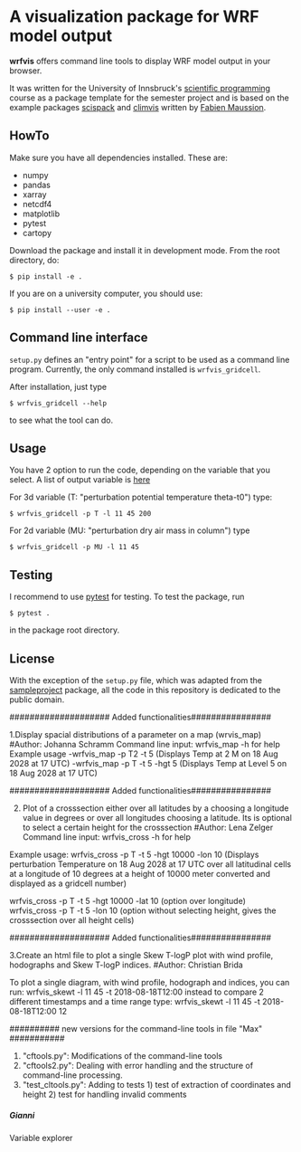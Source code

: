 # A visualization package for WRF model output

**wrfvis** offers command line tools to display WRF model output in your browser.

It was written for the University of Innsbruck's
[scientific programming](https://manuelalehner.github.io/scientific_programming)
course as a package template for the semester project and is based on the 
example packages [scispack](https://github.com/fmaussion/scispack) and
[climvis](https://github.com/fmaussion/climvis) written by
[Fabien Maussion](https://fabienmaussion.info).

## HowTo

Make sure you have all dependencies installed. These are:
- numpy
- pandas
- xarray
- netcdf4
- matplotlib
- pytest
- cartopy

Download the package and install it in development mode. From the root directory,
do:

    $ pip install -e .

If you are on a university computer, you should use:

    $ pip install --user -e .

## Command line interface

``setup.py`` defines an "entry point" for a script to be used as a
command line program. Currently, the only command installed is ``wrfvis_gridcell``.

After installation, just type

    $ wrfvis_gridcell --help

to see what the tool can do.
## Usage

You have 2 option to run the code, depending on the variable that you select. A list of output variable is [here](https://www2.mmm.ucar.edu/wrf/users/wrf_users_guide/build/html/output_variables.html)
 
For 3d variable (T: "perturbation potential temperature theta-t0") type:

    $ wrfvis_gridcell -p T -l 11 45 200
    

For 2d variable (MU: "perturbation dry air mass in column") type

    $ wrfvis_gridcell -p MU -l 11 45


## Testing

I recommend to use [pytest](https://docs.pytest.org) for testing. To test
the package, run

    $ pytest .

in the package root directory.


## License

With the exception of the ``setup.py`` file, which was adapted from the
[sampleproject](https://github.com/pypa/sampleproject) package, all the
code in this repository is dedicated to the public domain.


#################### Added functionalities################

1.Display spacial distributions of a parameter on a map (wrvis_map)
#Author: Johanna Schramm
Command line input: wrfvis_map -h for help
Example usage
-wrfvis_map -p T2 -t 5 (Displays Temp at 2 M on 18 Aug 2028 at 17 UTC)
-wrfvis_map -p T -t 5 -hgt 5 (Displays Temp at Level 5 on 18 Aug 2028 at 17 UTC)

#################### Added functionalities################

2. Plot of a crosssection either over all latitudes by a choosing a longitude value in degrees or over all longitudes choosing a latitude.
Its is optional to select a certain height for the crosssection
#Author: Lena Zelger
Command line input: wrfvis_cross -h for help

Example usage:
wrfvis_cross -p T -t 5 -hgt 10000 -lon 10 
(Displays perturbation Temperature on 18 Aug 2028 
at 17 UTC over all latitudinal cells at a 
longitude of 10 degrees at a height of 10000 meter converted and displayed as a gridcell number)

wrfvis_cross -p T -t 5 -hgt 10000 -lat 10 (option over longitude)
wrfvis_cross -p T -t 5  -lon 10 (option without selecting height, gives the crosssection over all height cells)

#################### Added functionalities################

3.Create an html file to plot a single Skew T-logP plot with wind profile,
hodographs and Skew T-logP indices.
#Author: Christian Brida

To plot a single diagram, with wind profile, hodograph and indices, you can run: wrfvis_skewt -l 11 45 -t 2018-08-18T12:00
instead to compare 2 different timestamps and a time range type: wrfvis_skewt -l 11 45 -t 2018-08-18T12:00 12

########## new versions for the command-line tools in file "Max" ###########
1. "cftools.py": Modifications of the command-line tools
2. "cftools2.py": Dealing with error handling and the structure of command-line processing. 
3. "test_cltools.py": Adding to tests  1) test of extraction of coordinates and height
         			       2) test for handling invalid comments


##### Gianni #########
Variable explorer

    
